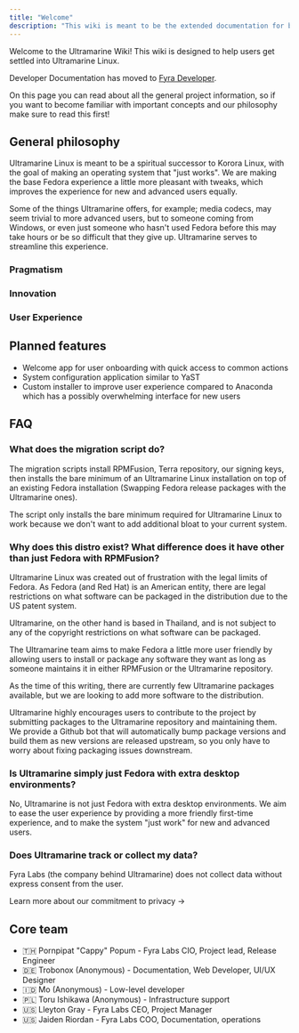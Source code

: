 ```yaml
---
title: "Welcome"
description: "This wiki is meant to be the extended documentation for both end users and developers, so it is separated in those two categories."
---
```


Welcome to the Ultramarine Wiki! This wiki is designed to help users get settled into Ultramarine Linux.

Developer Documentation has moved to [Fyra Developer](https://developer.fyralabs.com).

On this page you can read about all the general project information, so if you want to become familiar with important concepts and our philosophy make sure to read this first!

## General philosophy

Ultramarine Linux is meant to be a spiritual successor to Korora Linux, with the goal of making an operating system that "just works". We are making the base Fedora experience a little more pleasant with tweaks, which improves the experience for new and advanced users equally.

Some of the things Ultramarine offers, for example; media codecs, may seem trivial to more advanced users, but to someone coming from Windows, or even just someone who hasn't used Fedora before this may take hours or be so difficult that they give up. Ultramarine serves to streamline this experience.

### Pragmatism

### Innovation

### User Experience

## Planned features

- Welcome app for user onboarding with quick access to common actions
- System configuration application similar to YaST
- Custom installer to improve user experience compared to Anaconda which has a possibly overwhelming interface for new users

## FAQ

### What does the migration script do?

The migration scripts install RPMFusion, Terra repository, our signing keys, then installs the bare minimum of an Ultramarine Linux installation on top of an existing Fedora installation (Swapping Fedora release packages with the Ultramarine ones).

The script only installs the bare minimum required for Ultramarine Linux to work because we don't want to add additional bloat to your current system.

### Why does this distro exist? What difference does it have other than just Fedora with RPMFusion?

Ultramarine Linux was created out of frustration with the legal limits of Fedora. As Fedora (and Red Hat) is an American entity, there are legal restrictions on what software can be
packaged in the distribution due to the US patent system.

Ultramarine, on the other hand is based in Thailand, and is not subject to any of the copyright restrictions on what software can be packaged.

The Ultramarine team aims to make Fedora a little more user friendly by allowing users to install or package any software they want as long as someone maintains it in either RPMFusion or the Ultramarine repository.

As the time of this writing, there are currently few Ultramarine packages available, but we are looking to add more software to the distribution.

Ultramarine highly encourages users to contribute to the project by submitting packages to the Ultramarine repository and maintaining them. We provide a Github bot that will automatically bump package versions and build them as new versions are released upstream, so you only have to worry about fixing packaging issues downstream.

### Is Ultramarine simply just Fedora with extra desktop environments?

No, Ultramarine is not just Fedora with extra desktop environments. We aim to ease the user experience by providing a more friendly first-time experience, and to make the system "just work" for new and advanced users.

### Does Ultramarine track or collect my data?

Fyra Labs (the company behind Ultramarine) does not collect data without express consent from the user.

Learn more about our commitment to privacy ->

## Core team

- 🇹🇭 Pornpipat "Cappy" Popum - Fyra Labs CIO, Project lead, Release Engineer
- 🇩🇪 Trobonox (Anonymous) - Documentation, Web Developer, UI/UX Designer
- 🇮🇩 Mo (Anonymous) - Low-level developer
- 🇵🇱 Toru Ishikawa (Anonymous) - Infrastructure support
- 🇺🇸 Lleyton Gray - Fyra Labs CEO, Project Manager
- 🇺🇸 Jaiden Riordan - Fyra Labs COO, Documentation, operations
